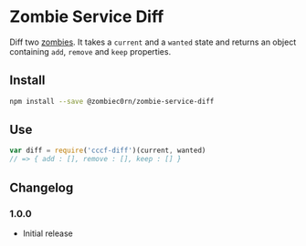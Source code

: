 # Zombie Service Diff

Diff two [zombies](). It takes a `current` and a `wanted` state and returns an object containing `add`, `remove` and `keep` properties. 

## Install

```sh
npm install --save @zombiec0rn/zombie-service-diff
```

## Use

```js
var diff = require('cccf-diff')(current, wanted)
// => { add : [], remove : [], keep : [] }
```

## Changelog

### 1.0.0

* Initial release
